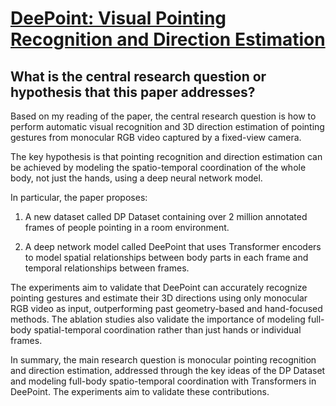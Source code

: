 # [DeePoint: Visual Pointing Recognition and Direction Estimation](https://arxiv.org/abs/2304.06977)

## What is the central research question or hypothesis that this paper addresses?

 Based on my reading of the paper, the central research question is how to perform automatic visual recognition and 3D direction estimation of pointing gestures from monocular RGB video captured by a fixed-view camera. 

The key hypothesis is that pointing recognition and direction estimation can be achieved by modeling the spatio-temporal coordination of the whole body, not just the hands, using a deep neural network model.

In particular, the paper proposes:

1) A new dataset called DP Dataset containing over 2 million annotated frames of people pointing in a room environment.

2) A deep network model called DeePoint that uses Transformer encoders to model spatial relationships between body parts in each frame and temporal relationships between frames. 

The experiments aim to validate that DeePoint can accurately recognize pointing gestures and estimate their 3D directions using only monocular RGB video as input, outperforming past geometry-based and hand-focused methods. The ablation studies also validate the importance of modeling full-body spatial-temporal coordination rather than just hands or individual frames.

In summary, the main research question is monocular pointing recognition and direction estimation, addressed through the key ideas of the DP Dataset and modeling full-body spatio-temporal coordination with Transformers in DeePoint. The experiments aim to validate these contributions.
